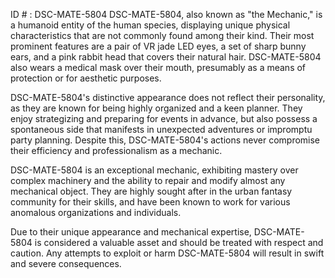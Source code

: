 ID # : DSC-MATE-5804
DSC-MATE-5804, also known as "the Mechanic," is a humanoid entity of the human species, displaying unique physical characteristics that are not commonly found among their kind. Their most prominent features are a pair of VR jade LED eyes, a set of sharp bunny ears, and a pink rabbit head that covers their natural hair. DSC-MATE-5804 also wears a medical mask over their mouth, presumably as a means of protection or for aesthetic purposes.

DSC-MATE-5804's distinctive appearance does not reflect their personality, as they are known for being highly organized and a keen planner. They enjoy strategizing and preparing for events in advance, but also possess a spontaneous side that manifests in unexpected adventures or impromptu party planning. Despite this, DSC-MATE-5804's actions never compromise their efficiency and professionalism as a mechanic.

DSC-MATE-5804 is an exceptional mechanic, exhibiting mastery over complex machinery and the ability to repair and modify almost any mechanical object. They are highly sought after in the urban fantasy community for their skills, and have been known to work for various anomalous organizations and individuals.

Due to their unique appearance and mechanical expertise, DSC-MATE-5804 is considered a valuable asset and should be treated with respect and caution. Any attempts to exploit or harm DSC-MATE-5804 will result in swift and severe consequences.
